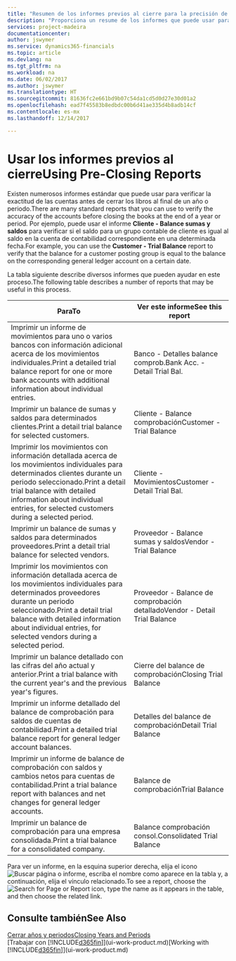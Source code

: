 ```yaml
---
title: "Resumen de los informes previos al cierre para la precisión de las cuentas | Documentos de Microsoft"
description: "Proporciona un resume de los informes que puede usar para verificar la exactitud de las cuentas antes de cerrar los libros al final de un año o periodo."
services: project-madeira
documentationcenter: 
author: jswymer
ms.service: dynamics365-financials
ms.topic: article
ms.devlang: na
ms.tgt_pltfrm: na
ms.workload: na
ms.date: 06/02/2017
ms.author: jswymer
ms.translationtype: HT
ms.sourcegitcommit: 81636fc2e661bd9b07c54da1cd5d0d27e30d01a2
ms.openlocfilehash: ead7f45583b8edbdc00b6d41ae335d4b8adb14cf
ms.contentlocale: es-mx
ms.lasthandoff: 12/14/2017

---
```

# <a name="using-pre-closing-reports"></a><span data-ttu-id="65f1b-103">Usar los informes previos al cierre</span><span class="sxs-lookup"><span data-stu-id="65f1b-103">Using Pre-Closing Reports</span></span>
<span data-ttu-id="65f1b-104">Existen numerosos informes estándar que puede usar para verificar la exactitud de las cuentas antes de cerrar los libros al final de un año o periodo.</span><span class="sxs-lookup"><span data-stu-id="65f1b-104">There are many standard reports that you can use to verify the accuracy of the accounts before closing the books at the end of a year or period.</span></span> <span data-ttu-id="65f1b-105">Por ejemplo, puede usar el informe **Cliente - Balance sumas y saldos** para verificar si el saldo para un grupo contable de cliente es igual al saldo en la cuenta de contabilidad correspondiente en una determinada fecha.</span><span class="sxs-lookup"><span data-stu-id="65f1b-105">For example, you can use the **Customer - Trial Balance** report to verify that the balance for a customer posting group is equal to the balance on the corresponding general ledger account on a certain date.</span></span>

<span data-ttu-id="65f1b-106">La tabla siguiente describe diversos informes que pueden ayudar en este proceso.</span><span class="sxs-lookup"><span data-stu-id="65f1b-106">The following table describes a number of reports that may be useful in this process.</span></span>

| <span data-ttu-id="65f1b-107">Para</span><span class="sxs-lookup"><span data-stu-id="65f1b-107">To</span></span> | <span data-ttu-id="65f1b-108">Ver este informe</span><span class="sxs-lookup"><span data-stu-id="65f1b-108">See this report</span></span> |
| --- | --- |
| <span data-ttu-id="65f1b-109">Imprimir un informe de movimientos para uno o varios bancos con información adicional acerca de los movimientos individuales.</span><span class="sxs-lookup"><span data-stu-id="65f1b-109">Print a detailed trial balance report for one or more bank accounts with additional information about individual entries.</span></span> |<span data-ttu-id="65f1b-110">Banco - Detalles balance comprob.</span><span class="sxs-lookup"><span data-stu-id="65f1b-110">Bank Acc. - Detail Trial Bal.</span></span> |
| <span data-ttu-id="65f1b-111">Imprimir un balance de sumas y saldos para determinados clientes.</span><span class="sxs-lookup"><span data-stu-id="65f1b-111">Print a detail trial balance for selected customers.</span></span> |<span data-ttu-id="65f1b-112">Cliente - Balance comprobación</span><span class="sxs-lookup"><span data-stu-id="65f1b-112">Customer - Trial Balance</span></span> |
| <span data-ttu-id="65f1b-113">Imprimir los movimientos con información detallada acerca de los movimientos individuales para determinados clientes durante un periodo seleccionado.</span><span class="sxs-lookup"><span data-stu-id="65f1b-113">Print a detail trial balance with detailed information about individual entries, for selected customers during a selected period.</span></span> |<span data-ttu-id="65f1b-114">Cliente - Movimientos</span><span class="sxs-lookup"><span data-stu-id="65f1b-114">Customer - Detail Trial Bal.</span></span> |
| <span data-ttu-id="65f1b-115">Imprimir un balance de sumas y saldos para determinados proveedores.</span><span class="sxs-lookup"><span data-stu-id="65f1b-115">Print a detail trial balance for selected vendors.</span></span> |<span data-ttu-id="65f1b-116">Proveedor - Balance sumas y saldos</span><span class="sxs-lookup"><span data-stu-id="65f1b-116">Vendor - Trial Balance</span></span> |
| <span data-ttu-id="65f1b-117">Imprimir los movimientos con información detallada acerca de los movimientos individuales para determinados proveedores durante un periodo seleccionado.</span><span class="sxs-lookup"><span data-stu-id="65f1b-117">Print a detail trial balance with detailed information about individual entries, for selected vendors during a selected period.</span></span> |<span data-ttu-id="65f1b-118">Proveedor - Balance de comprobación detallado</span><span class="sxs-lookup"><span data-stu-id="65f1b-118">Vendor - Detail Trial Balance</span></span> |
| <span data-ttu-id="65f1b-119">Imprimir un balance detallado con las cifras del año actual y anterior.</span><span class="sxs-lookup"><span data-stu-id="65f1b-119">Print a trial balance with the current year's and the previous year's figures.</span></span> |<span data-ttu-id="65f1b-120">Cierre del balance de comprobación</span><span class="sxs-lookup"><span data-stu-id="65f1b-120">Closing Trial Balance</span></span> |
| <span data-ttu-id="65f1b-121">Imprimir un informe detallado del balance de comprobación para saldos de cuentas de contabilidad.</span><span class="sxs-lookup"><span data-stu-id="65f1b-121">Print a detailed trial balance report for general ledger account balances.</span></span> |<span data-ttu-id="65f1b-122">Detalles del balance de comprobación</span><span class="sxs-lookup"><span data-stu-id="65f1b-122">Detail Trial Balance</span></span> |
| <span data-ttu-id="65f1b-123">Imprimir un informe de balance de comprobación con saldos y cambios netos para cuentas de contabilidad.</span><span class="sxs-lookup"><span data-stu-id="65f1b-123">Print a trial balance report with balances and net changes for general ledger accounts.</span></span> |<span data-ttu-id="65f1b-124">Balance de comprobación</span><span class="sxs-lookup"><span data-stu-id="65f1b-124">Trial Balance</span></span> |
| <span data-ttu-id="65f1b-125">Imprimir un balance de comprobación para una empresa consolidada.</span><span class="sxs-lookup"><span data-stu-id="65f1b-125">Print a trial balance for a consolidated company.</span></span> |<span data-ttu-id="65f1b-126">Balance comprobación consol.</span><span class="sxs-lookup"><span data-stu-id="65f1b-126">Consolidated Trial Balance</span></span> |

<span data-ttu-id="65f1b-127">Para ver un informe, en la esquina superior derecha, elija el icono ![Buscar página o informe](media/ui-search/search_small.png "icono Buscar página o informe"), escriba el nombre como aparece en la tabla y, a continuación, elija el vínculo relacionado.</span><span class="sxs-lookup"><span data-stu-id="65f1b-127">To see a report, choose the ![Search for Page or Report](media/ui-search/search_small.png "Search for Page or Report icon") icon, type the name as it appears in the table, and then choose the related link.</span></span>

## <a name="see-also"></a><span data-ttu-id="65f1b-128">Consulte también</span><span class="sxs-lookup"><span data-stu-id="65f1b-128">See Also</span></span>
[<span data-ttu-id="65f1b-129">Cerrar años y periodos</span><span class="sxs-lookup"><span data-stu-id="65f1b-129">Closing Years and Periods</span></span>](year-close-years-periods.md)  
<span data-ttu-id="65f1b-130">[Trabajar con [!INCLUDE[d365fin](includes/d365fin_md.md)]](ui-work-product.md)</span><span class="sxs-lookup"><span data-stu-id="65f1b-130">[Working with [!INCLUDE[d365fin](includes/d365fin_md.md)]](ui-work-product.md)</span></span>


